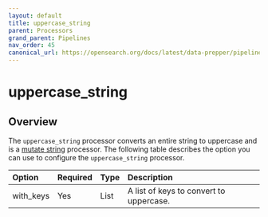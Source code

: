 ```yaml
---
layout: default
title: uppercase_string
parent: Processors
grand_parent: Pipelines
nav_order: 45
canonical_url: https://opensearch.org/docs/latest/data-prepper/pipelines/configuration/processors/uppercase-string/
---
```


# uppercase_string

## Overview

The `uppercase_string` processor converts an entire string to uppercase and is a [mutate string](https://github.com/opensearch-project/data-prepper/tree/main/data-prepper-plugins/mutate-string-processors#mutate-string-processors) processor. The following table describes the option you can use to configure the `uppercase_string` processor.

Option | Required | Type | Description
:--- | :--- | :--- | :---
with_keys | Yes | List | A list of keys to convert to uppercase.

<!---## Configuration

Content will be added to this section.

## Metrics

Content will be added to this section.--->